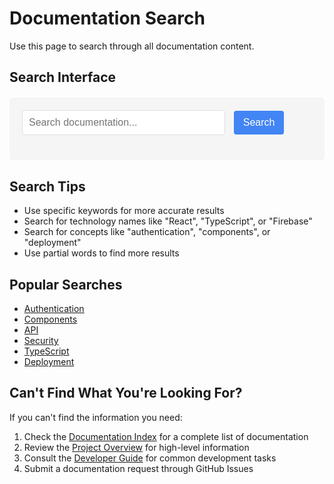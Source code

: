 # Documentation Search

Use this page to search through all documentation content.

## Search Interface

<div class="search-container">
  <input type="text" id="doc-search" placeholder="Search documentation..." />
  <button id="search-button">Search</button>
  <div id="search-results"></div>
</div>

<script>
// Documentation search functionality
document.addEventListener('DOMContentLoaded', function() {
  const searchInput = document.getElementById('doc-search');
  const searchButton = document.getElementById('search-button');
  const resultsContainer = document.getElementById('search-results');
  
  // Documentation index for search
  const docIndex = [
    { title: "Project Overview", path: "project-overview.md", keywords: ["overview", "introduction", "summary", "roadmap", "technology stack"] },
    { title: "Developer Guide", path: "development/developer-guide.md", keywords: ["setup", "installation", "onboarding", "workflow", "development"] },
    { title: "Build System & Tools", path: "development/build-system-and-tools.md", keywords: ["build", "npm", "scripts", "tools", "configuration"] },
    { title: "System Overview", path: "architecture/system-overview.md", keywords: ["architecture", "system", "design", "structure"] },
    { title: "Component Architecture", path: "architecture/component-architecture.md", keywords: ["components", "design", "structure", "hierarchy"] },
    { title: "Data Flow", path: "architecture/data-flow.md", keywords: ["data", "flow", "state", "management"] },
    { title: "Authentication Flows", path: "architecture/authentication-flows.md", keywords: ["auth", "authentication", "login", "firebase"] },
    { title: "API Integration Flows", path: "architecture/api-integration-flows.md", keywords: ["api", "integration", "figma", "external"] },
    { title: "Custom Hooks", path: "development/custom-hooks.md", keywords: ["hooks", "react", "custom", "useFigmaAPI", "useAuth"] },
    { title: "Utility Functions", path: "development/utility-functions.md", keywords: ["utilities", "functions", "helpers", "validation", "security"] },
    { title: "Testing & Quality Assurance", path: "development/testing-and-quality-assurance.md", keywords: ["testing", "qa", "quality", "tests"] },
    { title: "API Overview", path: "api/README.md", keywords: ["api", "endpoints", "rest", "services"] },
    { title: "OpenAPI Specification", path: "api/openapi.yaml", keywords: ["openapi", "swagger", "api", "specification"] },
    { title: "API Usage Examples", path: "api/usage-examples.md", keywords: ["api", "examples", "usage", "code"] },
    { title: "Error Handling", path: "api/error-handling.md", keywords: ["errors", "handling", "exceptions", "troubleshooting"] },
    { title: "Security & Rate Limiting", path: "api/security-and-rate-limiting.md", keywords: ["security", "rate limiting", "throttling", "protection"] },
    { title: "Component Catalog", path: "components/component-catalog.md", keywords: ["components", "ui", "interface", "react"] },
    { title: "Security Architecture", path: "security/security-architecture.md", keywords: ["security", "architecture", "protection", "threats"] },
    { title: "Type Definitions Catalog", path: "types/type-definitions-catalog.md", keywords: ["types", "typescript", "interfaces", "definitions"] },
    { title: "Data Models & Schemas", path: "types/data-models-and-schemas.md", keywords: ["models", "schemas", "data", "structures"] },
    { title: "Environment & Deployment", path: "deployment/environment-and-deployment.md", keywords: ["deployment", "environment", "production", "staging"] },
    { title: "GitHub Secrets Guide", path: "github-secrets-guide.md", keywords: ["github", "secrets", "ci", "cd"] },
    { title: "AI Implementation Rules", path: "AI_IMPLEMENTATION_RULES.md", keywords: ["ai", "implementation", "rules", "guidelines"] },
    { title: "Refactoring Guide", path: "REFACTORING_GUIDE.md", keywords: ["refactoring", "code", "improvement", "technical debt"] },
    { title: "Claude Command Guide", path: "CLAUDE_CODE_SLASH_COMMANDS_GUIDE.md", keywords: ["claude", "ai", "commands", "slash"] }
  ];
  
  // Search function
  function performSearch(query) {
    if (!query) {
      resultsContainer.innerHTML = '<p>Please enter a search term</p>';
      return;
    }
    
    query = query.toLowerCase();
    const results = docIndex.filter(item => {
      return item.title.toLowerCase().includes(query) || 
             item.keywords.some(keyword => keyword.toLowerCase().includes(query));
    });
    
    displayResults(results, query);
  }
  
  // Display search results
  function displayResults(results, query) {
    if (results.length === 0) {
      resultsContainer.innerHTML = `<p>No results found for "${query}"</p>`;
      return;
    }
    
    let html = `<h3>Search Results for "${query}"</h3><ul>`;
    results.forEach(item => {
      html += `<li><a href="#/${item.path}">${item.title}</a></li>`;
    });
    html += '</ul>';
    
    resultsContainer.innerHTML = html;
  }
  
  // Event listeners
  searchButton.addEventListener('click', () => {
    performSearch(searchInput.value);
  });
  
  searchInput.addEventListener('keypress', (e) => {
    if (e.key === 'Enter') {
      performSearch(searchInput.value);
    }
  });
});
</script>

<style>
.search-container {
  margin: 20px 0;
  padding: 20px;
  background-color: #f5f5f5;
  border-radius: 5px;
}

#doc-search {
  width: 70%;
  padding: 10px;
  font-size: 16px;
  border: 1px solid #ddd;
  border-radius: 4px;
}

#search-button {
  padding: 10px 15px;
  background-color: #4285f4;
  color: white;
  border: none;
  border-radius: 4px;
  cursor: pointer;
  font-size: 16px;
  margin-left: 10px;
}

#search-results {
  margin-top: 20px;
}

#search-results ul {
  list-style-type: none;
  padding: 0;
}

#search-results li {
  margin: 10px 0;
  padding: 10px;
  background-color: white;
  border-radius: 4px;
  box-shadow: 0 1px 3px rgba(0,0,0,0.1);
}

#search-results a {
  color: #4285f4;
  text-decoration: none;
  font-weight: bold;
}

#search-results a:hover {
  text-decoration: underline;
}
</style>

## Search Tips

- Use specific keywords for more accurate results
- Search for technology names like "React", "TypeScript", or "Firebase"
- Search for concepts like "authentication", "components", or "deployment"
- Use partial words to find more results

## Popular Searches

- [Authentication](search.md?q=authentication)
- [Components](search.md?q=components)
- [API](search.md?q=api)
- [Security](search.md?q=security)
- [TypeScript](search.md?q=typescript)
- [Deployment](search.md?q=deployment)

## Can't Find What You're Looking For?

If you can't find the information you need:

1. Check the [Documentation Index](index.md) for a complete list of documentation
2. Review the [Project Overview](project-overview.md) for high-level information
3. Consult the [Developer Guide](development/developer-guide.md) for common development tasks
4. Submit a documentation request through GitHub Issues
